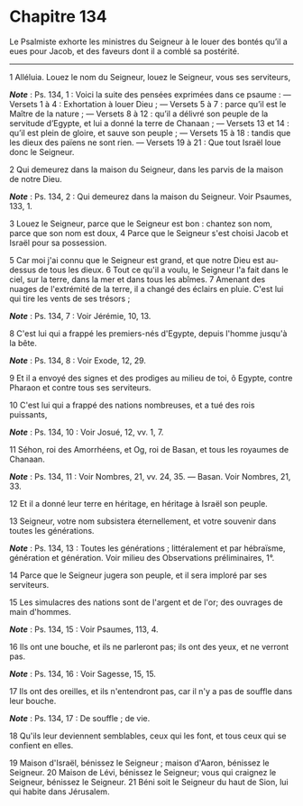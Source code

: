 # Chapitre 134

Le Psalmiste exhorte les ministres du Seigneur à le louer des bontés qu’il a eues pour Jacob, et des faveurs dont il a comblé sa postérité.

***

1 Alléluia. Louez le nom du Seigneur, louez le Seigneur, vous ses serviteurs,

***Note*** :  Ps. 134, 1 : Voici la suite des pensées exprimées dans ce psaume : ― Versets 1 à 4 : Exhortation à louer Dieu ; ― Versets 5 à 7 : parce qu’il est le Maître de la nature ; ― Versets 8 à 12 : qu’il a délivré son peuple de la servitude d’Egypte, et lui a donné la terre de Chanaan ; ― Versets 13 et 14 : qu’il est plein de gloire, et sauve son peuple ; ― Versets 15 à 18 : tandis que les dieux des païens ne sont rien. ― Versets 19 à 21 : Que tout Israël loue donc le Seigneur.

2 Qui demeurez dans la maison du Seigneur, dans les parvis de la maison de notre Dieu.

***Note*** :  Ps. 134, 2 : Qui demeurez dans la maison du Seigneur. Voir Psaumes, 133, 1.

3 Louez le Seigneur, parce que le Seigneur est bon : chantez son nom, parce que son nom est doux, 4 Parce que le Seigneur s'est choisi Jacob et Israël pour sa possession.


5 Car moi j'ai connu que le Seigneur est grand, et que notre Dieu est au-dessus de tous les dieux. 6 Tout ce qu'il a voulu, le Seigneur l'a fait dans le ciel, sur la terre, dans la mer et dans tous les abîmes. 7 Amenant des nuages de l'extrémité de la terre, il a changé des éclairs en pluie. C'est lui qui tire les vents de ses trésors ;

***Note*** :  Ps. 134, 7 : Voir Jérémie, 10, 13.


8 C'est lui qui a frappé les premiers-nés d'Egypte, depuis l'homme jusqu'à la bête.

***Note*** :  Ps. 134, 8 : Voir Exode, 12, 29.

9 Et il a envoyé des signes et des prodiges au milieu de toi, ô Egypte, contre Pharaon et contre tous ses serviteurs.


10 C'est lui qui a frappé des nations nombreuses, et a tué des rois puissants,

***Note*** :  Ps. 134, 10 : Voir Josué, 12, vv. 1, 7.

11 Séhon, roi des Amorrhéens, et Og, roi de Basan, et tous les royaumes de Chanaan.

***Note*** :  Ps. 134, 11 : Voir Nombres, 21, vv. 24, 35. ― Basan. Voir Nombres, 21, 33.

12 Et il a donné leur terre en héritage, en héritage à Israël son peuple.


13 Seigneur, votre nom subsistera éternellement, et votre souvenir dans toutes les générations.

***Note*** :  Ps. 134, 13 : Toutes les générations ; littéralement et par hébraïsme, génération et génération. Voir milieu des Observations préliminaires, 1°.

14 Parce que le Seigneur jugera son peuple, et il sera imploré par ses serviteurs.


15 Les simulacres des nations sont de l'argent et de l'or; des ouvrages de main d'hommes.

***Note*** :  Ps. 134, 15 : Voir Psaumes, 113, 4.

16 Ils ont une bouche, et ils ne parleront pas; ils ont des yeux, et ne verront pas.

***Note*** :  Ps. 134, 16 : Voir Sagesse, 15, 15.

17 Ils ont des oreilles, et ils n'entendront pas, car il n'y a pas de souffle dans leur bouche.

***Note*** :  Ps. 134, 17 : De souffle ; de vie.

18 Qu'ils leur deviennent semblables, ceux qui les font, et tous ceux qui se confient en elles.


19 Maison d'Israël, bénissez le Seigneur ; maison d'Aaron, bénissez le Seigneur. 20 Maison de Lévi, bénissez le Seigneur; vous qui craignez le Seigneur, bénissez le Seigneur. 21 Béni soit le Seigneur du haut de Sion, lui qui habite dans Jérusalem.

